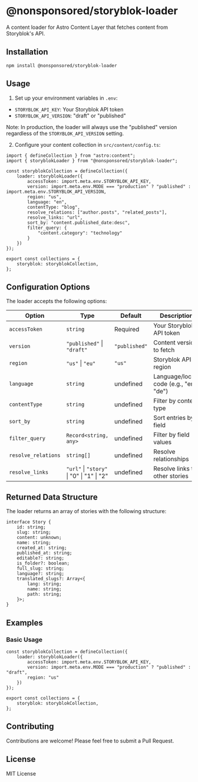 # @nonsponsored/storyblok-loader

A content loader for Astro Content Layer that fetches content from Storyblok's API.

## Installation
`npm install @nonsponsored/storyblok-loader`

## Usage

1. Set up your environment variables in `.env`:
- `STORYBLOK_API_KEY`: Your Storyblok API token
- `STORYBLOK_API_VERSION`: "draft" or "published"

Note: In production, the loader will always use the "published" version regardless of the `STORYBLOK_API_VERSION` setting.

2. Configure your content collection in `src/content/config.ts`:
```
import { defineCollection } from "astro:content";
import { storyblokLoader } from "@nonsponsored/storyblok-loader";

const storyblokCollection = defineCollection({
    loader: storyblokLoader({
        accessToken: import.meta.env.STORYBLOK_API_KEY,
        version: import.meta.env.MODE === "production" ? "published" : import.meta.env.STORYBLOK_API_VERSION,
        region: "us",
        language: "en",
        contentType: "blog",
        resolve_relations: ["author.posts", "related_posts"],
        resolve_links: "url",
        sort_by: "content.published_date:desc",
        filter_query: {
            "content.category": "technology"
        }
    })
});

export const collections = {
    storyblok: storyblokCollection,
};
```

## Configuration Options

The loader accepts the following options:

| Option | Type | Default | Description |
|--------|------|---------|-------------|
| `accessToken` | `string` | Required | Your Storyblok API token |
| `version` | `"published"` \| `"draft"` | `"published"` | Content version to fetch |
| `region` | `"us"` \| `"eu"` | `"us"` | Storyblok API region |
| `language` | `string` | undefined | Language/locale code (e.g., "en", "de") |
| `contentType` | `string` | undefined | Filter by content type |
| `sort_by` | `string` | undefined | Sort entries by field |
| `filter_query` | `Record<string, any>` | undefined | Filter by field values |
| `resolve_relations` | `string[]` | undefined | Resolve relationships |
| `resolve_links` | `"url"` \| `"story"` \| "0" \| "1" \| "2" | undefined | Resolve links to other stories |

## Returned Data Structure

The loader returns an array of stories with the following structure:
```
interface Story {
    id: string;
    slug: string;
    content: unknown;
    name: string;
    created_at: string;
    published_at: string;
    editable?: string;
    is_folder?: boolean;
    full_slug: string;
    language?: string;
    translated_slugs?: Array<{
        lang: string;
        name: string;
        path: string;
    }>;
}
```

## Examples

### Basic Usage
```
const storyblokCollection = defineCollection({
    loader: storyblokLoader({
        accessToken: import.meta.env.STORYBLOK_API_KEY,
        version: import.meta.env.MODE === "production" ? "published" : "draft",
        region: "us"
    })
});

export const collections = {
    storyblok: storyblokCollection,
};
```
## Contributing

Contributions are welcome! Please feel free to submit a Pull Request.

## License

MIT License
